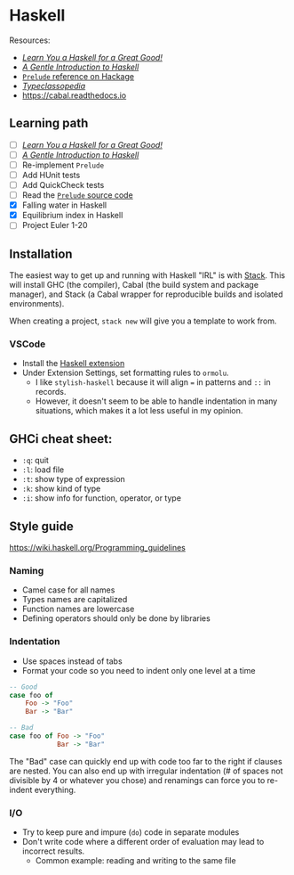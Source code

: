 # Haskell

Resources:
- [*Learn You a Haskell for a Great Good!*](http://learnyouahaskell.com)
- [*A Gentle Introduction to Haskell*](https://www.haskell.org/tutorial/index.html)
- [`Prelude` reference on Hackage](https://hackage.haskell.org/package/base-4.14.0.0/docs/Prelude.html)
- [*Typeclassopedia*](https://wiki.haskell.org/Typeclassopedia)
- <https://cabal.readthedocs.io>

## Learning path

- [ ] [*Learn You a Haskell for a Great Good!*](http://learnyouahaskell.com)
- [ ] [*A Gentle Introduction to Haskell*](https://www.haskell.org/tutorial/index.html)
- [ ] Re-implement `Prelude`
- [ ] Add HUnit tests
- [ ] Add QuickCheck tests
- [ ] Read the [`Prelude` source code](https://www.haskell.org/onlinereport/standard-prelude.html)
- [x] Falling water in Haskell
- [x] Equilibrium index in Haskell
- [ ] Project Euler 1-20

## Installation

The easiest way to get up and running with Haskell "IRL" is with [Stack](https://docs.haskellstack.org/en/stable/README/).
This will install GHC (the compiler), Cabal (the build system and package manager), and Stack (a Cabal wrapper for reproducible builds and isolated environments).

When creating a project, `stack new` will give you a template to work from.

### VSCode

- Install the [Haskell extension](https://marketplace.visualstudio.com/items?itemName=haskell.haskell)
- Under Extension Settings, set formatting rules to `ormolu`.
    - I like `stylish-haskell` because it will align `=` in patterns and `::` in records.
    - However, it doesn't seem to be able to handle indentation in many situations, which makes it a lot less useful in my opinion.

## GHCi cheat sheet:

- `:q`: quit
- `:l`: load file
- `:t`: show type of expression
- `:k`: show kind of type
- `:i`: show info for function, operator, or type

## Style guide

<https://wiki.haskell.org/Programming_guidelines>

### Naming

- Camel case for all names
- Types names are capitalized
- Function names are lowercase
- Defining operators should only be done by libraries

### Indentation

- Use spaces instead of tabs
- Format your code so you need to indent only one level at a time

```hs
-- Good
case foo of
    Foo -> "Foo"
    Bar -> "Bar"

-- Bad
case foo of Foo -> "Foo"
            Bar -> "Bar"
```

The "Bad" case can quickly end up with code too far to the right if clauses are nested.
You can also end up with irregular indentation (# of spaces not divisible by 4 or whatever you chose) and renamings can force you to re-indent everything.

### I/O

- Try to keep pure and impure (`do`) code in separate modules
- Don't write code where a different order of evaluation may lead to incorrect results.
    - Common example: reading and writing to the same file